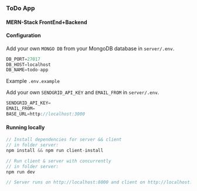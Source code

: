 ### ToDo App
#### MERN-Stack FrontEnd+Backend

#### Configuration

Add your own `MONGO DB` from your MongoDB database in `server/.env`.

```javascript
DB_PORT=27017
DB_HOST=localhost
DB_NAME=todo-app
```

Example ```.env.example```

Add your own `SENDGRID_API_KEY` and `EMAIL_FROM` in `server/.env`.
```javascript
SENDGRID_API_KEY=
EMAIL_FROM=
BASE_URL=http://localhost:3000
```

#### Running locally

```javascript
// Install dependencies for server && client 
// in folder server:
npm install && npm run client-install

// Run client & server with concurrently
// in folder server:
npm run dev

// Server runs on http://localhost:8000 and client on http://localhost:3000
```